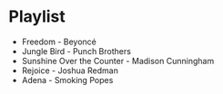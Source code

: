 # Playlist

- Freedom - Beyoncé
- Jungle Bird - Punch Brothers
- Sunshine Over the Counter - Madison Cunningham
- Rejoice - Joshua Redman
- Adena - Smoking Popes
